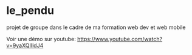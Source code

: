 # le_pendu
projet de groupe dans le cadre de ma formation web dev et web mobile 

Voir une démo sur youtube:  https://www.youtube.com/watch?v=9yaXQIIldJ4


